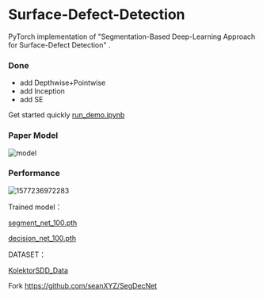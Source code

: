 # Surface-Defect-Detection
PyTorch implementation of "Segmentation-Based Deep-Learning Approach for Surface-Defect Detection" .



### Done

* add Depthwise+Pointwise 
* add Inception
* add SE

Get started quickly [run_demo.ipynb](https://github.com/mengcius/Surface-Defect-Detection/blob/master/run_demo.ipynb)



### Paper Model

![model](./image/model.png)



### Performance

![1577236972283](./image/per.JPG)



Trained model：

[segment_net_100.pth](https://mengcius.coding.net/s/0d5a3e8f-2305-47c6-a85f-5954e005dfaa)

[decision_net_100.pth](https://github.com/mengcius/Surface-Defect-Detection/blob/master/saved_models/decision_net_100.pth)


DATASET：

[KolektorSDD_Data](https://mengcius.coding.net/api/share/download/2e3e085d-d26c-4c63-b57d-a3f066443d89)


Fork https://github.com/seanXYZ/SegDecNet

